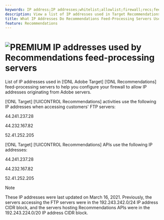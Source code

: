```yaml
---
keywords: IP address;IP addresses;whitelist;allowlist;firewall;recs;feed;servers;adobe marketing cloud;recommendations
description: View a list of IP addresses used in Target Recommendations feed-processing servers to help you configure your firewall to allow IP addresses originating from Adobe servers.
title: What IP Addresses Do Recommendations Feed-Processing Servers Use?
feature: Recommendations
---
```


# ![PREMIUM](/help/assets/premium.png) IP addresses used by Recommendations feed-processing servers

List of IP addresses used in [!DNL Adobe Target] [!DNL Recommendations] feed-processing servers to help you configure your firewall to allow IP addresses originating from Adobe servers.

[!DNL Target] [!UICONTROL Recommendations] activities use the following IP addresses when accessing customers' FTP servers:

44.241.237.28

44.232.167.82

52.41.252.205

[!DNL Target] [!UICONTROL Recommendations] APIs use the following IP addresses:

44.241.237.28

44.232.167.82

52.41.252.205

>[!NOTE]
>
>These IP addresses were last updated on March 16, 2021. Previously, the servers accessing the FTP servers were in the 192.243.242.0/24 IP address CIDR block, and the servers hosting Recommendations APIs were in the 192.243.224.0/20 IP address CIDR block.
